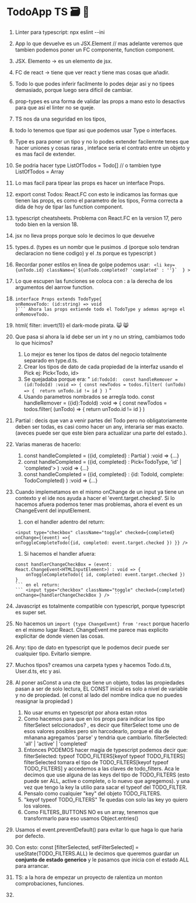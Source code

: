 # TodoApp TS 🗃️ 📮
1. Linter para typescript: npx eslint --ini
1. App lo que devuelve es un JSX.Element // mas adelante veremos que tambien podemos poner  un FC componente, function component. 
1. JSX. Elemento -> es un elemento de jsx. 
1. FC de react -> tiene que ver react y tiene mas cosas que añadir. 
1. Todo lo que podes inferir facilmente lo podes dejar asi y no tipees demasiado, porque luego sera dificil de cambiar. 
1. prop-types es una forma de validar las props a mano esto lo desactivs para que asi el linter no se queje. 
1. TS nos da una seguridad en los tipos, 
1. todo lo tenemos que tipar asi que podemos usar Type o interfaces.
1. Type es para poner un tipo y no lo podes extender facilemnte tenes que hacer uniones y cosas raras , inteface seria el contrato entre un objeto y es mas facil de extender. 
1. Se podria hacer type ListOfTodos = Todo[]  // o tambien type ListOfTodos = Array<Todo> 
1. Lo mas facil para tipear las props es hacer un interface Props. 
1. export const Todos: React.FC<Props> con esto le indicamos las formas que tienen las props, es como el parametro de los tipos, Forma correcta a dida de hoy de tipar las function component. 
1. typescript cheatsheets. Problema con React.FC<Props> en la version 17, pero todo bien en la version 18.
1. jsx no lleva props porque solo le decimos lo que devuelve
1. types.d. (types es un nombr que le pusimos .d (porque solo tendran  declaracion no tiene codigo) y el .ts porque es typescript )    
1. Recordar poner estilos en linea de golpe podemos usar: 
    ``` <li key={unTodo.id} className={`${unTodo.completed? 'completed' : ''}`  } >```
1. Lo que escupen las funciones se coloca con : a la derecha de los argumentos del aarrow function. 
1.  ```
    interface Props extends TodoType{
    onRemoveTodo: (id:string) => void
    }``` Ahora las props extiende todo el TodoType y ademas agrego el onRemoveTodo. 
1. html{ filter: invert(1)} el dark-mode pirata. 😺 😸
1. Que pasa si ahora la id debe ser un int y no un string, cambiamos todo lo que hicimos? 
    1. Lo mejor es tener los tipos de datos del negocio totalmente separado en type.d.ts. 
    1. Crear los tipos de dato de cada propiedad de la interfaz usando el Pick ej: Pick<Todo, id>
    1. Se quejadaba porque era: " ``` id:TodoId: 
    const handleRemover = (id:TodoId) :void => {
    const newTodos = todos.filter( (unTodo) => {  return unTodo.id != id } ) ``` " 
    1. Usando parametros nombrados se arregla todo. 
        const handleRemover = ({id}:TodoId) :void => {
    const newTodos = todos.filter( (unTodo) => {  return unTodo.id != id } )
1. Partial<Todo> : decis que van a venir partes del Todo pero no obligatoriamente deben ser todas, es casi como hacer un    any, interaria ser mas exacto. (aveces puede ser que este bien para actualizar una parte del estado.). 
1. Varias maneras de hacerlo:
    1. const handleCompleted = ({id, completed} : Partial<Todo>  ) :void => {...}
    1. const handleCompleted = ({id, completed} : Pick<TodoType, 'id' | 'completed'>  ) :void => {...}
    1. const handleCompleted = ({id, completed} : {id: TodoId, complete: TodoCompleted}  ) :void => {...}
1. Cuando implemetamos en el mismo onChange de un input ya tiene un contexto y el ide nos ayuda a hacer el 'event.target.checked'. Si lo hacemos afuera podemos tener mas problemas, ahora el event es un ChangeEvent del inputElement.
    1. con el handler adentro del return: 
    ``` 
    <input type="checkbox" className="toggle" checked={completed} onChange={(event) =>{
    onToggleCompleteTodo({id, completed: event.target.checked }) }} />  
    ```

    1. Si hacemos el handler afuera: 
    ``` 
    const handlerChangeCheckBox = (event: React.ChangeEvent<HTMLInputElement>) : void => {
        onToggleCompleteTodo({ id, completed: event.target.checked })  }
    ``` en el return: 
    ``` <input type="checkbox" className="toggle" checked={completed} onChange={handlerChangeCheckBox } />  ``` 
1.  Javascript es totalmente compatible con typescript, porque typescript es super set. 
1. No hacemos un ``` import {type ChangeEvent} from 'react ```  porque hacerlo en el mismo lugar React.
    ChangeEvent<HTMLInputElement> me parece mas explicito explicitar de donde vienen las cosas. 
1. Any: tipo de dato en typescript que le podemos decir puede ser cualquier tipo. Evitarlo siempre. 
1. Muchos tipos? creamos una carpeta types y hacemos Todo.d.ts, User.d.ts, etc y asi. 
1. Al poner asConst a una cte que tiene un objeto, todas las propiedades pasan a ser de solo lectura, EL CONST inicial es 
    solo a nivel de variable y no de propiedad. (el const al lado del nombre indica que no puedes reasignar la propiedad )
    1. No usar enums en typescript por ahora estan rotos
    1. Como hacemos para que en los props para indicar los tipo filterSelect selccionados? , es decir que filterSelect tome uno  de esos valores posibles pero sin harcodearlo, porque el dia de mñanana agregamos 'parse' y tendria que cambiarlo. 
        filterSelected: 'all' | 'active' | 'completed'
    1. Entonces PODEMOS hacer magia de typescript podemos decir que:   
        filterSelected: typeof TODO_FILTERS[keyof typeof TODO_FILTERS] 
        filterSelected tomara el tipo de TODO_FILTERS[keyof typeof TODO_FILTERS] y accedemos a las claves de todo_filters.
        Aca le decimos que use alguna de las keys del tipo de TODO_FILTERS (esto puede ser ALL, active o complete, o lo nuevo que agregemos). y una vez que tengo la key la utilio para sacar el typeof del TODO_FILTER.
    1.  Pensalo como cualquier "key" del objeto TODO_FILTERS.
    1.  "keyof typeof TODO_FILTERS" Te quedas con solo las key yo quiero los valores.           
    1. Como FILTERS_BUTTONS NO es un array, tenemos que transformarlo para eso usamos Object.entries()
1. Usamos el event.preventDefault() para evitar lo que haga lo que haria por defecto.
1. Con esto:   const [filterSelected, setFilterSelected] = useState<FilterValue>(TODO_FILTERS.ALL)  le decimos
que queremos guardar un **conjunto de estado generico** y le pasamos que inicia con el estado ALL para arrancar. 
1. TS: a la hora de empezar un proyecto de ralentiza un monton comprobaciones, funciones. 
1. 
